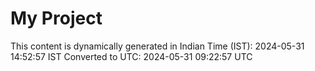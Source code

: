 # My Project

This content is dynamically generated in Indian Time (IST): 2024-05-31 14:52:57 IST
Converted to UTC: 2024-05-31 09:22:57 UTC
